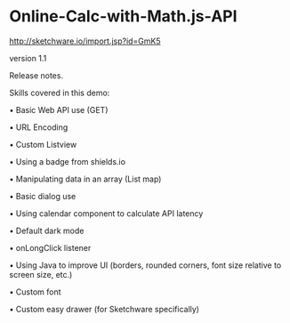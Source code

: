 # Online-Calc-with-Math.js-API

http://sketchware.io/import.jsp?id=GmK5

version 1.1

Release notes.

Skills covered in this demo:

• Basic Web API use (GET)

• URL Encoding

• Custom Listview

• Using a badge from shields.io

• Manipulating data in an array (List map)

• Basic dialog use

• Using calendar component to calculate API latency

• Default dark mode

• onLongClick listener

• Using Java to improve UI (borders, rounded corners, font size relative to screen size, etc.)

• Custom font

• Custom easy drawer (for Sketchware specifically) 
